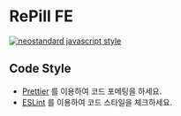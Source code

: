 # RePill FE

[![neostandard javascript style](https://img.shields.io/badge/code_style-neostandard-7fffff?style=flat&labelColor=ff80ff)](https://github.com/neostandard/neostandard)

## Code Style

- [Prettier](https://prettier.io/) 를 이용하여 코드 포메팅을 하세요.
- [ESLint](https://eslint.org/) 를 이용하여 코드 스타일을 체크하세요.
